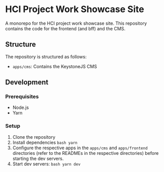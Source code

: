 # HCI Project Work Showcase Site
A monorepo for the HCI project work showcase site. This repository contains the code for the frontend (and bff) and the CMS.

## Structure
The repository is structured as follows:
- `apps/cms`: Contains the KeystoneJS CMS

## Development
### Prerequisites
- Node.js
- Yarn

### Setup
1. Clone the repository
2. Install dependencies
		```bash
		yarn
		```
3. Configure the respective apps in the `apps/cms` and `apps/frontend` directories (refer to the READMEs in the respective directories) before starting the dev servers.
4. Start dev servers:
		```bash
		yarn dev
		```